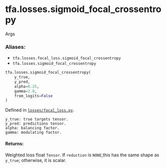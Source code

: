 <div itemscope itemtype="http://developers.google.com/ReferenceObject">
<meta itemprop="name" content="tfa.losses.sigmoid_focal_crossentropy" />
<meta itemprop="path" content="Stable" />
</div>

# tfa.losses.sigmoid_focal_crossentropy

Args

### Aliases:

* `tfa.losses.focal_loss.sigmoid_focal_crossentropy`
* `tfa.losses.sigmoid_focal_crossentropy`

``` python
tfa.losses.sigmoid_focal_crossentropy(
    y_true,
    y_pred,
    alpha=0.25,
    gamma=2.0,
    from_logits=False
)
```



Defined in [`losses/focal_loss.py`](https://github.com/tensorflow/addons/tree/0.4-release/tensorflow_addons/losses/focal_loss.py).

<!-- Placeholder for "Used in" -->
    y_true: true targets tensor.
    y_pred: predictions tensor.
    alpha: balancing factor.
    gamma: modulating factor.

#### Returns:

Weighted loss float `Tensor`. If `reduction` is `NONE`,this has the 
same shape as `y_true`; otherwise, it is scalar.
